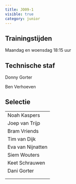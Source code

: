 ```yaml
---
title: JO09-1
visible: true
category: junior
---
```

## Trainingstijden

Maandag en woensdag 18:15 uur

## Technische staf

Donny Gorter

Ben Verhoeven

## Selectie

<!--StartFragment-->

|                                  |
| -------------------------------- |
| <!--StartFragment-->Noah Kaspers |
| Joep van Trijp                   |
| Bram Vriends                     |
| Tim van Dijk                     |
| Eva van Nijnatten                |
| Siem Wouters                     |
| Keet Schrauwen                   |
| Dani Gorter                      |
|                                  |
| <!--EndFragment-->               |

<!--EndFragment-->